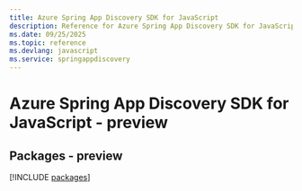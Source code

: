 ```yaml
---
title: Azure Spring App Discovery SDK for JavaScript
description: Reference for Azure Spring App Discovery SDK for JavaScript
ms.date: 09/25/2025
ms.topic: reference
ms.devlang: javascript
ms.service: springappdiscovery
---
```

# Azure Spring App Discovery SDK for JavaScript - preview
## Packages - preview
[!INCLUDE [packages](spring-app-discovery-index.md)]